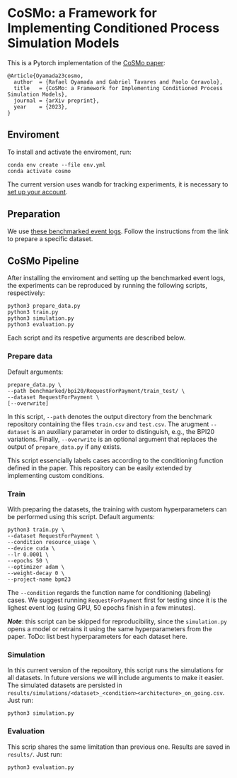 # CoSMo: a Framework for Implementing Conditioned Process Simulation Models

This is a Pytorch implementation of the [CoSMo paper](.):

```
@Article{Oyamada23cosmo,
  author  = {Rafael Oyamada and Gabriel Tavares and Paolo Ceravolo},
  title   = {CoSMo: a Framework for Implementing Conditioned Process Simulation Models},
  journal = {arXiv preprint},
  year    = {2023},
}
```

## Enviroment

To install and activate the enviroment, run:

```
conda env create --file env.yml
conda activate cosmo
```

The current version uses wandb for tracking experiments, it is necessary to [set up your account](https://docs.wandb.ai/guides/app/settings-page/user-settings).


## Preparation

We use [these benchmarked event logs](https://github.com/hansweytjens/predictive-process-monitoring-benchmarks/). Follow the instructions from the link to prepare a specific dataset.

## CoSMo Pipeline

After installing the enviroment and setting up the benchmarked event logs, the experiments can be reproduced by running the following scripts, respectively:

```
python3 prepare_data.py
python3 train.py
python3 simulation.py
python3 evaluation.py
```

Each script and its respetive arguments are described below.

### Prepare data

Default arguments: 

```
prepare_data.py \
--path benchmarked/bpi20/RequestForPayment/train_test/ \
--dataset RequestForPayment \
[--overwrite]
``` 

In this script, `--path` denotes the output directory from the benchmark repository containing the files `train.csv` and `test.csv`. The arugment `--dataset` is an auxiliary parameter in order to distinguish, e.g., the BPI20 variations. Finally, `--overwrite` is an optional argument that replaces the output of `prepare_data.py` if any exists.

This script essencially labels cases according to the conditioning function defined in the paper. This repository can be easily extended by implementing custom conditions.

### Train

With preparing the datasets, the training with custom hyperparameters can be performed using this script. Default arguments:

```
python3 train.py \
--dataset RequestForPayment \
--condition resource_usage \
--device cuda \
--lr 0.0001 \
--epochs 50 \
--optimizer adam \
--weight-decay 0 \
--project-name bpm23
```

The `--condition` regards the function name for conditioning (labeling) cases. We suggest running `RequestForPayment` first for testing since it is the lighest event log (using GPU, 50 epochs finish in a few minutes).

***Note***: this script can be skipped for reproducibility, since the `simulation.py` opens a model or retrains it using the same hyperparameters from the paper. ToDo: list best hyperparameters for each dataset here.

### Simulation

In this current version of the repository, this script runs the simulations for all datasets. In future versions we will include arguments to make it easier. The simulated datasets are persisted in `results/simulations/<dataset>_<condition><architecture>_on_going.csv`. Just run:

```
python3 simulation.py
```

### Evaluation

This scrip shares the same limitation than previous one. Results are saved in `results/`. Just run:

```
python3 evaluation.py
```